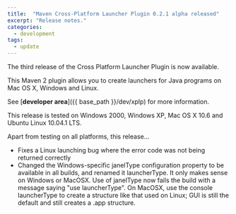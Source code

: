 ```yaml
---
title:  "Maven Cross-Platform Launcher Plugin 0.2.1 alpha released"
excerpt: "Release notes."
categories: 
  - development
tags:
  - update
---
```

The third release of the Cross Platform Launcher Plugin is now available. 

This Maven 2 plugin allows you to create launchers for Java programs on Mac OS X, Windows and Linux.

See [**developer area**]({{ base_path }}/dev/xplp) for more information.

This release is tested on Windows 2000, Windows XP, Mac OS X 10.6 and Ubuntu Linux 10.04.1 LTS. 

Apart from testing on all platforms, this release...


* Fixes a Linux launching bug where the error code was not being returned correctly
* Changed the Windows-specific janelType configuration property to be available in all builds, and renamed it launcherType. It only makes sense on Windows or MacOSX. Use of janelType now fails the build with a message saying "use launcherType". On MacOSX, use the console launcherType to create a structure like that used on Linux; GUI is still the default and still creates a .app structure.

